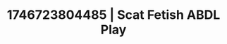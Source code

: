 ---
categories:
- Passionate kisses
- Femme domination
- AI-generated
- Cosplay
- Virtual lover intimacy
- ASMR
- Shadow kink
- Teasing look
image: /assets/images/1746723804485.jpg
layout: post
seo:
  description: Featured content with artistic ABDL Play, Scat Fetish. HD images available.
  keywords: ABDL Play, Scat Fetish
  og_image: /assets/images/1746723804485.jpg
  schema_type: VisualArtwork
tags:
- ABDL Play
- '#1746723804485'
- Scat Fetish
title: 1746723804485 | Scat Fetish ABDL Play
---
